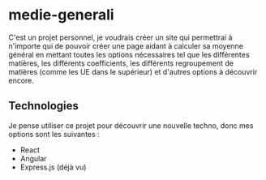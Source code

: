 # medie-generali
C'est un projet personnel, je voudrais créer un site qui permettrai à n'importe qui de pouvoir créer une page aidant à calculer sa moyenne général en mettant toutes les options nécessaires tel que les différentes matières, les différents coefficients, les différents regroupement de matières (comme les UE dans le supérieur) et d'autres options à découvrir encore.


## Technologies
Je pense utiliser ce projet pour découvrir une nouvelle techno, donc mes options sont les suivantes :
- React
- Angular
- Express.js (déjà vu)

